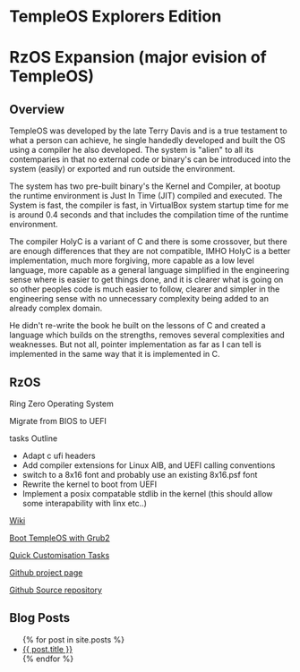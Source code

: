 # TempleOS Explorers Edition

# RzOS Expansion (major evision of TempleOS)

## Overview
TempleOS was developed by the late Terry Davis and is a true testament to what a person can achieve, he single handedly developed and built the OS using a compiler he also developed. The system is "alien" to all its contemparies in that no external code or binary's can be introduced into the system (easily) or exported and run outside the environment.

The system has two pre-built binary's the Kernel and Compiler, at bootup the runtime environment is Just In Time (JIT) compiled and executed. The System is fast, the compiler is fast, in VirtualBox system startup time for me is around 0.4 seconds and that includes the compilation time of the runtime environment.

The compiler HolyC is a variant of C and there is some crossover, but there are enough differences that they are not compatible, IMHO HolyC is a better implementation, much more forgiving, more capable as a low level language, more capable as a general language simplified in the engineering sense where is easier to get things done, and it is clearer what is going on so other peoples code is much easier to follow, clearer and simpler in the engineering sense with no unnecessary complexity being added to an already complex domain.

He didn't re-write the book he built on the lessons of C and created a language which builds on the strengths, removes several complexities and weaknesses. But not all, pointer implementation as far as I can tell is implemented in the same way that it is implemented in C.

## RzOS
Ring Zero Operating System

Migrate from BIOS to UEFI

tasks Outline
* Adapt c ufi headers 
* Add compiler extensions for Linux AIB, and UEFI calling conventions
* switch to a 8x16 font and probably use an existing 8x16.psf font
* Rewrite the kernel to boot from UEFI
* Implement a posix compatable stdlib in the kernel (this should allow some interapability with linx etc..)


[Wiki](https://github.com/Slapparoo/TempleOS-EE/wiki)

[Boot TempleOS with Grub2](https://github.com/Slapparoo/TempleOS-EE/wiki/Boot-TempleOS-with-Grub2)

[Quick Customisation Tasks](https://github.com/Slapparoo/TempleOS-EE/wiki/Quick-Customisation-Tasks)

[Github project page](https://slapparoo.github.io/TempleOS-EE/)

[Github Source repository](https://github.com/Slapparoo/TempleOS-EE)

## Blog Posts
<ul>
  {% for post in site.posts %}
    <li>
      <a href="{{ post.url }}">{{ post.title }}</a>
    </li>
  {% endfor %}
</ul>


